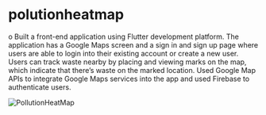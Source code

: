 # polutionheatmap

o	Built a front-end application using Flutter development platform. The application has a Google Maps screen and a sign in and sign up page where users are able to login into their existing account or create a new user.	Users can track waste nearby by placing and viewing marks on the map, which indicate that there’s waste on the marked location.	Used Google Map APIs to integrate Google Maps services into the app and used Firebase to authenticate users.

![PollutionHeatMap](https://user-images.githubusercontent.com/72103418/103146339-8d39a400-46fc-11eb-9f64-577783745ab3.gif)


